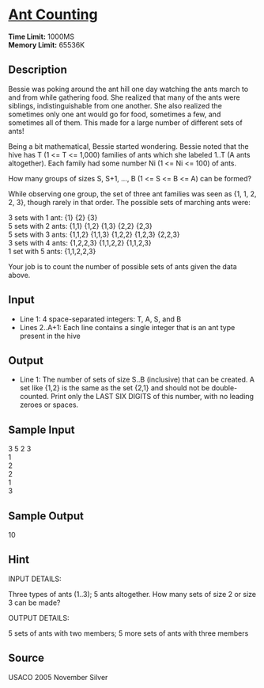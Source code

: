 # [Ant Counting](http://poj.org/problem?id=3046)

**Time Limit:** 1000MS  
**Memory Limit:** 65536K

## Description

Bessie was poking around the ant hill one day watching the ants march to and from while gathering food. She realized that many of the ants were siblings, indistinguishable from one another. She also realized the sometimes only one ant would go for food, sometimes a few, and sometimes all of them. This made for a large number of different sets of ants!

Being a bit mathematical, Bessie started wondering. Bessie noted that the hive has T (1 <= T <= 1,000) families of ants which she labeled 1..T (A ants altogether). Each family had some number Ni (1 <= Ni <= 100) of ants.

How many groups of sizes S, S+1, ..., B (1 <= S <= B <= A) can be formed?

While observing one group, the set of three ant families was seen as {1, 1, 2, 2, 3}, though rarely in that order. The possible sets of marching ants were:

3 sets with 1 ant: {1} {2} {3}  
5 sets with 2 ants: {1,1} {1,2} {1,3} {2,2} {2,3}  
5 sets with 3 ants: {1,1,2} {1,1,3} {1,2,2} {1,2,3} {2,2,3}  
3 sets with 4 ants: {1,2,2,3} {1,1,2,2} {1,1,2,3}  
1 set with 5 ants: {1,1,2,2,3}  

Your job is to count the number of possible sets of ants given the data above.

## Input

* Line 1: 4 space-separated integers: T, A, S, and B
* Lines 2..A+1: Each line contains a single integer that is an ant type present in the hive

## Output

* Line 1: The number of sets of size S..B (inclusive) that can be created. A set like {1,2} is the same as the set {2,1} and should not be double-counted. Print only the LAST SIX DIGITS of this number, with no leading zeroes or spaces.

## Sample Input

3 5 2 3  
1  
2  
2  
1  
3

## Sample Output

10

## Hint

INPUT DETAILS: 

Three types of ants (1..3); 5 ants altogether. How many sets of size 2 or size 3 can be made? 

OUTPUT DETAILS: 

5 sets of ants with two members; 5 more sets of ants with three members

## Source

USACO 2005 November Silver
